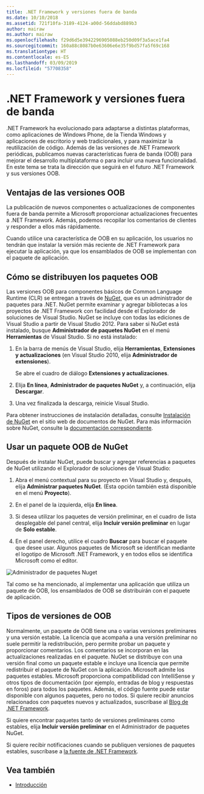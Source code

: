 ```yaml
---
title: .NET Framework y versiones fuera de banda
ms.date: 10/10/2018
ms.assetid: 721f10fa-3189-4124-a00d-56ddabd889b3
author: mairaw
ms.author: mairaw
ms.openlocfilehash: f29d6d5e3942296905088eb250d09f3a5ace1fa4
ms.sourcegitcommit: 160a88c8087b0e63606e6e35f9bd57fa5f69c168
ms.translationtype: HT
ms.contentlocale: es-ES
ms.lasthandoff: 03/09/2019
ms.locfileid: "57708358"
---
```

# <a name="the-net-framework-and-out-of-band-releases"></a>.NET Framework y versiones fuera de banda

.NET Framework ha evolucionado para adaptarse a distintas plataformas, como aplicaciones de Windows Phone, de la Tienda Windows y aplicaciones de escritorio y web tradicionales, y para maximizar la reutilización de código. Además de las versiones de .NET Framework periódicas, publicamos nuevas características fuera de banda (OOB) para mejorar el desarrollo multiplataforma o para incluir una nueva funcionalidad. En este tema se trata la dirección que seguirá en el futuro .NET Framework y sus versiones OOB.

## <a name="advantages-of-oob-releases"></a>Ventajas de las versiones OOB
 La publicación de nuevos componentes o actualizaciones de componentes fuera de banda permite a Microsoft proporcionar actualizaciones frecuentes a .NET Framework. Además, podemos recopilar los comentarios de clientes y responder a ellos más rápidamente.

 Cuando utilice una característica de OOB en su aplicación, los usuarios no tendrán que instalar la versión más reciente de .NET Framework para ejecutar la aplicación, ya que los ensamblados de OOB se implementan con el paquete de aplicación.

## <a name="how-oob-packages-are-distributed"></a>Cómo se distribuyen los paquetes OOB
Las versiones OOB para componentes básicos de Common Language Runtime (CLR) se entregan a través de [NuGet](https://www.nuget.org/), que es un administrador de paquetes para .NET. NuGet permite examinar y agregar bibliotecas a los proyectos de .NET Framework con facilidad desde el Explorador de soluciones de Visual Studio. NuGet se incluye con todas las ediciones de Visual Studio a partir de Visual Studio 2012. Para saber si NuGet está instalado, busque **Administrador de paquetes NuGet** en el menú **Herramientas** de Visual Studio. Si no está instalado:

1.  En la barra de menús de Visual Studio, elija **Herramientas**, **Extensiones y actualizaciones** (en Visual Studio 2010, elija **Administrador de extensiones**).

     Se abre el cuadro de diálogo **Extensiones y actualizaciones**.

2.  Elija **En línea**, **Administrador de paquetes NuGet** y, a continuación, elija **Descargar**.

3.  Una vez finalizada la descarga, reinicie Visual Studio.

 Para obtener instrucciones de instalación detalladas, consulte [Instalación de NuGet](/nuget/install-nuget-client-tools) en el sitio web de documentos de NuGet. Para más información sobre NuGet, consulte la [documentación correspondiente](/nuget).

## <a name="using-a-nuget-oob-package"></a>Usar un paquete OOB de NuGet
 Después de instalar NuGet, puede buscar y agregar referencias a paquetes de NuGet utilizando el Explorador de soluciones de Visual Studio:

1.  Abra el menú contextual para su proyecto en Visual Studio y, después, elija **Administrar paquetes NuGet**. (Esta opción también está disponible en el menú **Proyecto**).

2.  En el panel de la izquierda, elija **En línea**.

3.  Si desea utilizar los paquetes de versión preliminar, en el cuadro de lista desplegable del panel central, elija **Incluir versión preliminar** en lugar de **Solo estable**.

4.  En el panel derecho, utilice el cuadro **Buscar** para buscar el paquete que desee usar. Algunos paquetes de Microsoft se identifican mediante el logotipo de Microsoft .NET Framework, y en todos ellos se identifica Microsoft como el editor.

 ![Administrador de paquetes Nuget](../../../docs/framework/get-started/media/clrnugetdialog.png "clrNugetDialog")

 Tal como se ha mencionado, al implementar una aplicación que utiliza un paquete de OOB, los ensamblados de OOB se distribuirán con el paquete de aplicación.

## <a name="types-of-oob-releases"></a>Tipos de versiones de OOB
 Normalmente, un paquete de OOB tiene una o varias versiones preliminares y una versión estable. La licencia que acompaña a una versión preliminar no suele permitir la redistribución, pero permite probar un paquete y proporcionar comentarios. Los comentarios se incorporan en las actualizaciones realizadas en el paquete. NuGet se distribuye con una versión final como un paquete estable e incluye una licencia que permite redistribuir el paquete de NuGet con la aplicación. Microsoft admite los paquetes estables. Microsoft proporciona compatibilidad con IntelliSense y otros tipos de documentación (por ejemplo, entradas de blog y respuestas en foros) para todos los paquetes. Además, el código fuente puede estar disponible con algunos paquetes, pero no todos. Si quiere recibir anuncios relacionados con paquetes nuevos y actualizados, suscríbase al [Blog de .NET Framework](https://devblogs.microsoft.com/dotnet/).

 Si quiere encontrar paquetes tanto de versiones preliminares como estables, elija **Incluir versión preliminar** en el Administrador de paquetes NuGet.

 Si quiere recibir notificaciones cuando se publiquen versiones de paquetes estables, suscríbase a [la fuente de .NET Framework](https://nuget.org/api/v2/curated-feeds/dotnetframework/Packages/).

## <a name="see-also"></a>Vea también

- [Introducción](../../../docs/framework/get-started/index.md)